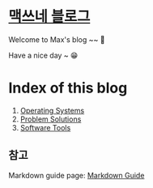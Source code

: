 <link rel="stylesheet" type="text/css" href="/css/header.css">
<link rel="stylesheet" type="text/css" href="/css/bootstrap/5.3.0-alpha1/bootstrap.css">

# [맥쓰네 블로그](https://max-jayee.github.io "https://max-jayee.github.io")

Welcome to Max's blog ~~ 🎉

Have a nice day ~ 😁

# Index of this blog

1. [Operating Systems](./operating_systems/ "https://max-jayee.github.io/operating_systems")
1. [Problem Solutions](./problem_solutions/ "https://max-jayee.github.io/problem_solutions")
1. [Software Tools](./software_tools/ "https://max-jayee.github.io/software_tools")

<!-- TODO: programming language -->

## 참고

Markdown guide page: [Markdown Guide](https://www.markdownguide.org/ "markdown guide website")
